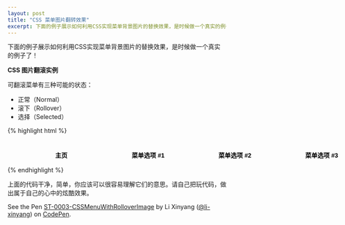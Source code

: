 ```yaml
---
layout: post
title: "CSS 菜单图片翻转效果"
excerpt: 下面的例子展示如何利用CSS实现菜单背景图片的替换效果，是时候做一个真实的例子了！
---
```


下面的例子展示如何利用CSS实现菜单背景图片的替换效果，是时候做一个真实的例子了！

**CSS 图片翻滚实例**

可翻滚菜单有三种可能的状态：

- 正常（Normal）
- 滚下（Rollover）
- 选择（Selected）

{% highlight html %}

<div id="menu">
  <ul>
    <li><a id="selected" href="#">主页</a></li>
    <li><a href="#">菜单选项 #1</a></li>
    <li><a href="#">菜单选项 #2</a></li>
    <li><a href="#">菜单选项 #3</a></li>
  </ul>
</div>

<style type="text/css">
  body {
    margin: 30px;
  }
  #menu {
    position: relative;
    display: block;
    width: 350px;
  }
  #menu ul {
    list-style-type: none;
    width: 800px;
  }
  #menu ul li {
    display: block;
    float: left;
    width: 200px;
    height: 60px;
  }
  #menu a,
  #menu a:visited {
    display: block;
    width: 200px;
    height: 60px;
    text-align: center;
    color: #000;
    line-height: 60px;
    text-decoration: none;
    font-family: arial, sans-serif;
    font-weight: bold;
    margin-top: 5px;
    background-color: transparent;
    background-position: left top;
    background: url("http://7xjjkz.com1.z0.glb.clouddn.com/nav_block.jpg");
  }
  #menu a:hover {
    background-position: left center;
    overflow: hidden;
    color: #fff;
  }
  #menu a#selected {
    background-position: left bottom;
  }
</style>

{% endhighlight %}

上面的代码干净，简单，你应该可以很容易理解它们的意思。请自己把玩代码，做出属于自己的心中的炫酷效果。

<p data-height="268" data-theme-id="15197" data-slug-hash="aOWprG" data-default-tab="result" data-user="li-xinyang" class='codepen'>See the Pen <a href='http://codepen.io/li-xinyang/pen/aOWprG/'>ST-0003-CSSMenuWithRolloverImage</a> by Li Xinyang (<a href='http://codepen.io/li-xinyang'>@li-xinyang</a>) on <a href='http://codepen.io'>CodePen</a>.</p>
<script async src="//assets.codepen.io/assets/embed/ei.js"></script>